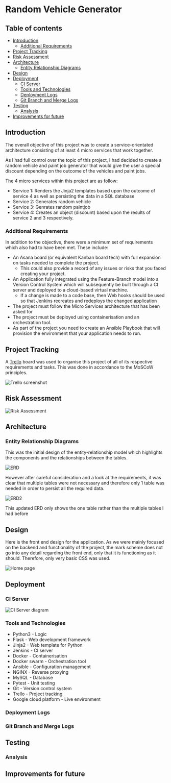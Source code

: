 # Random Vehicle Generator

## Table of contents
* [Introduction](#introduction)
  * [Additional Requirements](#additional-requirements)
* [Project Tracking](#project-tracking)
* [Risk Assessment](#risk-assessment)
* [Architecture](#architecture)
  * [Entity Relationship Diagrams](#entity-relationship-diagrams)
* [Design](#design)
* [Deployment](#deployment)
  * [CI Server](#ci-server)
  * [Tools and Technologies](#tools-and-technologies)
  * [Deployment Logs](#deployment-log)
  * [Git Branch and Merge Logs](#git-branch-and-merge-logs)
* [Testing](#testing)
  * [Analysis](#analysis)
* [Improvements for future](#improvements-for-future)

## Introduction

The overall objective of this project was to create a service-orientated architecture consisting of at least 4 micro services that work together.

As I had full control over the topic of this project, I had decided to create a random vehicle and paint job generator that would give the user a special discount depending on the outcome of the vehicles and paint jobs.

The 4 micro services within this project are as follow:

* Service 1: Renders the Jinja2 templates based upon the outcome of service 4 as well as persisting the data in a SQL database
* Service 2: Generates random vehicle
* Service 3: Genrates random paintjob
* Service 4: Creates an object (discount) based upon the results of service 2 and 3 respectively.

### Additional Requirements

In addition to the objective, there were a minimum set of requirements which also had to have been met. These include:

* An Asana board (or equivalent Kanban board tech) with full expansion on tasks needed to complete the project.
  * This could also provide a record of any issues or risks that you faced creating your project.
* An Application fully integrated using the Feature-Branch model into a Version Control System which will subsequently be built through a CI server and deployed to a cloud-based virtual machine.
  * If a change is made to a code base, then Web hooks should be used so that Jenkins recreates and redeploys the changed application
* The project must follow the Micro Services architecture that has been asked for
* The project must be deployed using containerisation and an orchestration tool.
* As part of the project you need to create an Ansible Playbook that will provision the environment that your application needs to run.

## Project Tracking

A [Trello][trello-link] board was used to organise this project of all of its respective requirements and tasks. This was done in accordance to the MoSCoW principles.

![Trello screenshot][trello-screenshot-link]

## Risk Assessment

![Risk Assessment][ra-link]

## Architecture

### Entity Relationship Diagrams

This was the initial design of the entity-relationship model which highlights the components and the relationships between the tables.

![ERD][erd-link]

However after careful consideration and a look at the requirements, it was clear that multiple tables were not necessary and therefore only 1 table was needed in order to persist all the required data.

![ERD2][erd2-link]

This updated ERD only shows the one table rather than the multiple tables I had before 

## Design

Here is the front end design for the application. As we were mainly focused on the backend and functionality of the project, the mark scheme does not go into any detail regarding the front end, only that it is functioning as it should. Therefore, only very basic CSS was used.

![Home page][home-screenshot]

## Deployment

### CI Server

![CI Server diagram][ci-server]

### Tools and Technologies

* Python3 - Logic
* Flask - Web development framework
* Jinja2 - Web template for Python
* Jenkins - CI server
* Docker - Containerisation
* Docker swarm - Orchestration tool
* Ansible - Configuration management
* NGINX - Reverse proxying
* MySQL - Database
* Pytest - Unit testing
* Git - Version control system
* Trello - Project tracking
* Google cloud platform - Live environment

### Deployment Logs

### Git Branch and Merge Logs

## Testing

### Analysis

## Improvements for future




[trello-link]: https://trello.com/b/oL2ikEds/sfia2-practical-project
[trello-screenshot-link]: https://github.com/HamzaYacub/QAC-Practical-Project/blob/developer/Documentation/screenshots/Trello.png
[erd-link]: https://github.com/HamzaYacub/QAC-Practical-Project/blob/developer/Documentation/screenshots/ERD%20diagram%20v1.png
[erd2-link]: https://github.com/HamzaYacub/QAC-Practical-Project/blob/developer/Documentation/screenshots/ERD%20diagram%20v2.png
[ra-link]: https://github.com/HamzaYacub/QAC-Practical-Project/blob/developer/Documentation/screenshots/Risk%20assessment.png
[deploy-log]: https://github.com/HamzaYacub/QAC-Practical-Project/blob/developer/Documentation/screenshots/Deployment%20activities.png
[ci-server]: https://github.com/HamzaYacub/QAC-Practical-Project/blob/developer/Documentation/screenshots/CI%20Pipeline.png
[home-screenshot]: https://github.com/HamzaYacub/QAC-Practical-Project/blob/developer/Documentation/screenshots/Home%20page.png
